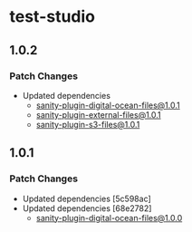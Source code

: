 # test-studio

## 1.0.2

### Patch Changes

- Updated dependencies
  - sanity-plugin-digital-ocean-files@1.0.1
  - sanity-plugin-external-files@1.0.1
  - sanity-plugin-s3-files@1.0.1

## 1.0.1

### Patch Changes

- Updated dependencies [5c598ac]
- Updated dependencies [68e2782]
  - sanity-plugin-digital-ocean-files@1.0.0
